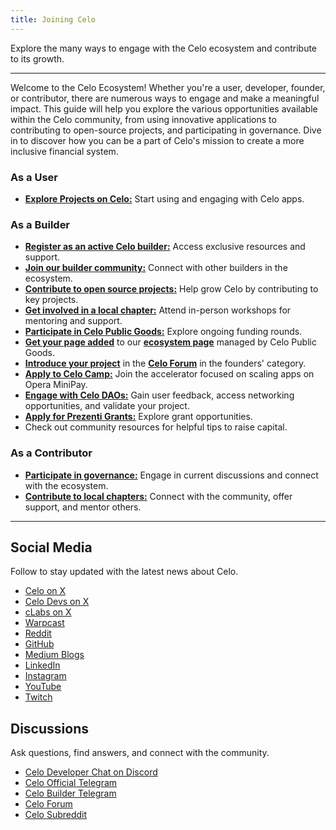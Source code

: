 ```yaml
---
title: Joining Celo
---
```


Explore the many ways to engage with the Celo ecosystem and contribute to its growth.

---

Welcome to the Celo Ecosystem! Whether you're a user, developer, founder, or contributor, there are numerous ways to engage and make a meaningful impact. This guide will help you explore the various opportunities available within the Celo community, from using innovative applications to contributing to open-source projects, and participating in governance. Dive in to discover how you can be a part of Celo's mission to create a more inclusive financial system.


### As a User

- [**Explore Projects on Celo:**](https://www.celopg.eco/ecosystem) Start using and engaging with Celo apps.

### As a Builder

- [**Register as an active Celo builder:**](https://docs.google.com/forms/d/e/1FAIpQLSemO5Kbf8fzq70AtiZEPRkk040MmpmmyhRqeurAwuVWUg63tQ/viewform) Access exclusive resources and support.
- [**Join our builder community:**](/what-is-celo/joining-celo/builders) Connect with other builders in the ecosystem.
- [**Contribute to open source projects:**](/what-is-celo/joining-celo/contributors/code-contributors) Help grow Celo by contributing to key projects.
- [**Get involved in a local chapter:**](/what-is-celo/joining-celo/daos) Attend in-person workshops for mentoring and support.
- [**Participate in Celo Public Goods:**](https://www.celopg.eco/) Explore ongoing funding rounds.
- [**Get your page added**](https://tally.so/r/w887RY) to our [**ecosystem page**](https://www.celopg.eco/ecosystem) managed by Celo Public Goods.
- [**Introduce your project**](https://forum.celo.org/) in the [**Celo Forum**](https://forum.celo.org/) in the founders' category.
- [**Apply to Celo Camp:**](https://www.celocamp.com/) Join the accelerator focused on scaling apps on Opera MiniPay.
- [**Engage with Celo DAOs:**](/what-is-celo/joining-celo/daos) Gain user feedback, access networking opportunities, and validate your project.
- [**Apply for Prezenti Grants:**](https://www.prezenti.xyz/) Explore grant opportunities.
- Check out community resources for helpful tips to raise capital.

### As a Contributor

- [**Participate in governance:**](/what-is-celo/joining-celo/governance/overview) Engage in current discussions and connect with the ecosystem.
- [**Contribute to local chapters:**](/what-is-celo/joining-celo/daos) Connect with the community, offer support, and mentor others.

---

## Social Media

Follow to stay updated with the latest news about Celo.

- [Celo on X](https://x.com/Celo)
- [Celo Devs on X](https://x.com/CeloDevs)
- [cLabs on X](https://x.com/cLabs)
- [Warpcast](https://warpcast.com/~/users/celo)
- [Reddit](https://www.reddit.com/r/celo/)
- [GitHub](https://github.com/celo-org/celo-monorepo)
- [Medium Blogs](https://medium.com/@celoorg)
- [LinkedIn](https://www.linkedin.com/company/celo-foundation)
- [Instagram](https://www.instagram.com/celoorg/)
- [YouTube](https://youtube.com/channel/UCCZgos_YAJSXm5QX5D5Wkcw)
- [Twitch](https://www.twitch.tv/celoorg)

## Discussions

Ask questions, find answers, and connect with the community.

- [Celo Developer Chat on Discord](https://chat.celo.org/)
- [Celo Official Telegram](https://t.me/celoplatform)
- [Celo Builder Telegram](https://t.me/buildwithcelo)
- [Celo Forum](https://forum.celo.org/)
- [Celo Subreddit](https://www.reddit.com/r/celo/)


